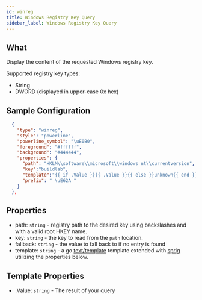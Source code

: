 ```yaml
---
id: winreg
title: Windows Registry Key Query
sidebar_label: Windows Registry Key Query
---
```


## What

Display the content of the requested Windows registry key.

Supported registry key types:

- String
- DWORD (displayed in upper-case 0x hex)

## Sample Configuration

```json
  {
    "type": "winreg",
    "style": "powerline",
    "powerline_symbol": "\uE0B0",
    "foreground": "#ffffff",
    "background": "#444444",
    "properties": {
      "path": "HKLM\\software\\microsoft\\windows nt\\currentversion",
      "key":"buildlab",
      "template":"{{ if .Value }}{{ .Value }}{{ else }}unknown{{ end }}",
      "prefix": " \uE62A "
    }
  },
```

## Properties

- path: `string` - registry path to the desired key using backslashes and with a valid root HKEY name.
- key: `string` - the key to read from the `path` location.
- fallback: `string` - the value to fall back to if no entry is found
- template: `string` - a go [text/template][go-text-template] template extended
  with [sprig][sprig] utilizing the properties below.

## Template Properties

- .Value: `string` - The result of your query

[go-text-template]: https://golang.org/pkg/text/template/
[sprig]: https://masterminds.github.io/sprig/

